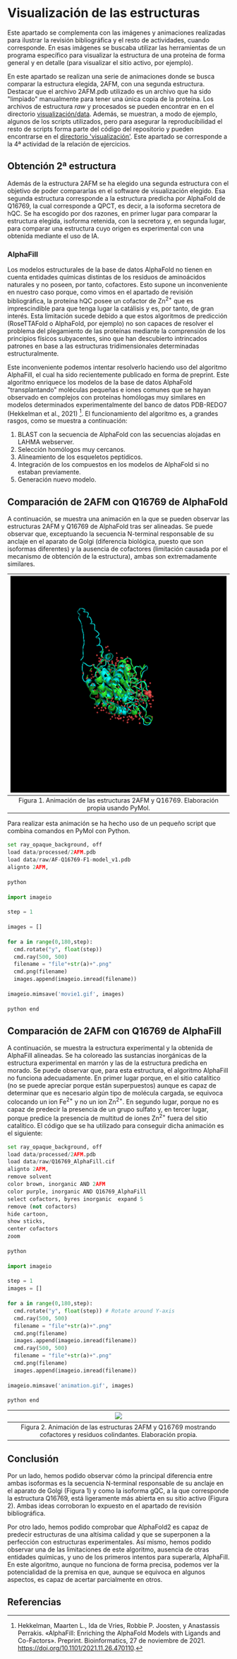 # Visualización de las estructuras

Este apartado se complementa con las imágenes y animaciones realizadas para ilustrar la revisión bibliográfica y el resto de actividades, cuando corresponde. En esas imágenes se buscaba utilizar las herramientas de un programa específico para visualizar la estructura de una proteína de forma general y en detalle (para visualizar el sitio activo, por ejemplo).

En este apartado se realizan una serie de animaciones donde se busca comparar la estructura elegida, 2AFM, con una segunda estructura. Destacar que el archivo 2AFM.pdb utilizado es un archivo que ha sido "limpiado" manualmente para tener una única copia de la proteína. Los archivos de estructura *raw* y procesados se pueden encontrar en en el directorio [visualización/data](https://github.com/currocam/biotools_hQC/tree/master/visualizacion/data). Además, se muestran, a modo de ejemplo, algunos de los scripts utilizados, pero para asegurar la reproducibilidad el resto de scripts forma parte del código del repositorio y pueden encontrarse en el [directorio 'visualización'](https://github.com/currocam/biotools_hQC/tree/master/visualizacion).  Este apartado se corresponde a la 4ª actividad de la relación de ejercicios.

## Obtención 2ª estructura

Además de la estructura 2AFM se ha elegido una segunda estructura con el objetivo de poder compararlas en el software de visualización elegido. Esa segunda estructura corresponde a la estructura predicha por AlphaFold de Q16769, la cual corresponde a QPCT, es decir, a la isoforma secretora de hQC. Se ha escogido por dos razones, en primer lugar para comparar la estructura elegida, isoforma retenida, con la secretora y, en segunda lugar, para comparar una estructura cuyo origen es experimental con una obtenida mediante el uso de IA.

### AlphaFill

Los modelos estructurales de la base de datos AlphaFold no tienen en cuenta  entidades químicas distintas de los residuos de aminoácidos naturales y no poseen, por tanto, cofactores. Esto supone un inconveniente en nuestro caso porque, como vimos en el apartado de revisión bibliográfica, la proteína hQC posee un cofactor de $\text{Zn}^{2+}$ que es imprescindible para que tenga lugar la catálisis y es, por tanto, de gran interés. Esta limitación sucede debido a que estos algoritmos de predicción (RoseTTAFold o AlphaFold, por ejemplo) no son capaces de resolver el problema del plegamiento de las proteínas mediante la  comprensión de los principios físicos subyacentes, sino que han descubierto intrincados patrones en base a las estructuras tridimensionales determinadas estructuralmente.

Este inconveniente podemos intentar resolverlo haciendo uso del algoritmo AlphaFill, el cual ha sido recientemente publicado en forma de preprint. Este algoritmo enriquece los modelos de la base de datos AlphaFold "transplantando" moléculas pequeñas e iones comunes que se hayan observado en complejos con proteínas homólogas muy similares en modelos determinados experimentalmente del banco de datos PDB-REDO7 (Hekkelman et al., 2021) [^1]. El funcionamiento del algoritmo es, a grandes rasgos, como se muestra a continuación:

1. BLAST con la secuencia de AlphaFold con las secuencias alojadas en LAHMA webserver.
2. Selección homólogos muy cercanos.
3. Alineamiento de los esqueletos peptídicos.
4. Integración de los compuestos en los modelos de AlphaFold si no estaban previamente.
5. Generación nuevo modelo.

## Comparación de 2AFM con Q16769 de AlphaFold

A continuación, se muestra una animación en la que se pueden observar las estructuras 2AFM y Q16769 de AlphaFold tras ser alineadas. Se puede observar que, exceptuando la  secuencia N-terminal responsable de su anclaje en el aparato de Golgi (diferencia biológica, puesto que son isoformas diferentes) y la ausencia de cofactores (limitación causada por el mecanismo de obtención de la estructura), ambas son extremadamente similares.  

|![](images/movie1.gif)|
|:--:|
|Figura 1. Animación de las estructuras 2AFM y Q16769. Elaboración propia usando PyMol.|

Para realizar esta animación se ha hecho uso de un pequeño script que combina comandos en PyMol con Python.

```python
set ray_opaque_background, off
load data/processed/2AFM.pdb
load data/raw/AF-Q16769-F1-model_v1.pdb
alignto 2AFM,

python

import imageio

step = 1

images = []

for a in range(0,180,step):
  cmd.rotate("y", float(step))
  cmd.ray(500, 500)
  filename = "file"+str(a)+".png"
  cmd.png(filename)
  images.append(imageio.imread(filename))

imageio.mimsave('movie1.gif', images)

python end
```

## Comparación de 2AFM con Q16769 de AlphaFill

A continuación, se muestra la estructura experimental y la obtenida de AlphaFill alineadas. Se ha coloreado las sustancias inorgánicas de la estructura experimental en marrón y las de la estructura predicha en morado. Se puede observar que, para esta estructura, el algoritmo AlphaFill no funciona adecuadamente. En primer lugar porque, en el sitio catalítico (no se puede apreciar porque están superpuestos) aunque es capaz de determinar que es necesario algún tipo de molécula cargada, se equivoca colocando un ion $\text{Fe} ^{2+}$ y no un ion $\text{Zn}^{2+}$. En segundo lugar, porque no es capaz de predecir la presencia de un grupo sulfato y, en tercer lugar, porque predice la presencia de multitud de iones $\text{Zn}^{2+}$ fuera del sitio catalítico.
El código que se ha utilizado para conseguir dicha animación es el siguiente:

```python
set ray_opaque_background, off
load data/processed/2AFM.pdb
load data/raw/Q16769_AlphaFill.cif
alignto 2AFM,
remove solvent
color brown, inorganic AND 2AFM
color purple, inorganic AND Q16769_AlphaFill
select cofactors, byres inorganic  expand 5
remove (not cofactors)
hide cartoon,
show sticks,
center cofactors
zoom

python

import imageio

step = 1
images = []

for a in range(0,180,step):
  cmd.rotate("y", float(step)) # Rotate around Y-axis
  cmd.ray(500, 500)
  filename = "file"+str(a)+".png"
  cmd.png(filename)
  images.append(imageio.imread(filename))
  cmd.ray(500, 500)
  filename = "file"+str(a)+".png"
  cmd.png(filename)
  images.append(imageio.imread(filename))

imageio.mimsave('animation.gif', images)

python end
```


|![](images/movie2.gif)|
|:--:|
|Figura 2. Animación de las estructuras 2AFM y Q16769 mostrando cofactores y residuos colindantes. Elaboración propia.|

## Conclusión

Por un lado, hemos podido observar cómo la principal diferencia entre ambas isoformas es la secuencia N-terminal responsable de su anclaje en el aparato de Golgi (Figura 1) y  como la isoforma gQC, a la que corresponde la estructura Q16769, está ligeramente más abierta en su sitio activo (Figura 2). Ambas ideas corroboran lo expuesto en el apartado de revisión bibliográfica.

Por otro lado, hemos podido comprobar que AlphaFold2 es capaz de predecir estructuras de una altísima calidad y que se superponen a la perfección con estructuras experimentales. Así mismo, hemos podido observar una de las limitaciones de este algoritmo, ausencia de otras entidades químicas, y uno de los primeros intentos para superarla, AlphaFill. En este algoritmo, aunque no funciona de forma precisa, podemos ver la potencialidad de la premisa en que, aunque se equivoca en algunos aspectos, es capaz de acertar parcialmente en otros.

## Referencias
[^1]: Hekkelman, Maarten L., Ida de Vries, Robbie P. Joosten, y Anastassis Perrakis. «AlphaFill: Enriching the AlphaFold Models with Ligands and Co-Factors». Preprint. Bioinformatics, 27 de noviembre de 2021. https://doi.org/10.1101/2021.11.26.470110.
